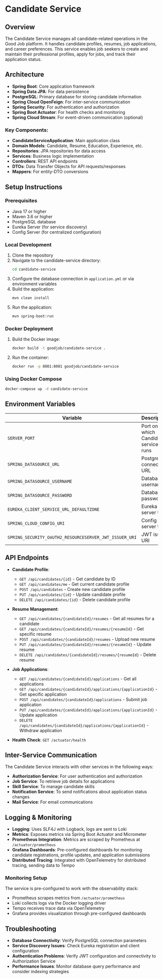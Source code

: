 # Candidate Service

## Overview
The Candidate Service manages all candidate-related operations in the Good Job platform. It handles candidate profiles, resumes, job applications, and career preferences. This service enables job seekers to create and maintain their professional profiles, apply for jobs, and track their application status.

## Architecture
- **Spring Boot**: Core application framework
- **Spring Data JPA**: For data persistence
- **PostgreSQL**: Primary database for storing candidate information
- **Spring Cloud OpenFeign**: For inter-service communication
- **Spring Security**: For authentication and authorization
- **Spring Boot Actuator**: For health checks and monitoring
- **Spring Cloud Stream**: For event-driven communication (optional)

### Key Components:
- **CandidateServiceApplication**: Main application class
- **Domain Models**: Candidate, Resume, Education, Experience, etc.
- **Repositories**: JPA repositories for data access
- **Services**: Business logic implementation
- **Controllers**: REST API endpoints
- **DTOs**: Data Transfer Objects for API requests/responses
- **Mappers**: For entity-DTO conversions

## Setup Instructions

### Prerequisites
- Java 17 or higher
- Maven 3.6 or higher
- PostgreSQL database
- Eureka Server (for service discovery)
- Config Server (for centralized configuration)

### Local Development
1. Clone the repository
2. Navigate to the candidate-service directory:
   ```bash
   cd candidate-service
   ```
3. Configure the database connection in `application.yml` or via environment variables
4. Build the application:
   ```bash
   mvn clean install
   ```
5. Run the application:
   ```bash
   mvn spring-boot:run
   ```
   
### Docker Deployment
1. Build the Docker image:
   ```bash
   docker build -t goodjob/candidate-service .
   ```
2. Run the container:
   ```bash
   docker run -p 8081:8081 goodjob/candidate-service
   ```

### Using Docker Compose
```bash
docker-compose up -d candidate-service
```

## Environment Variables
| Variable | Description | Default Value |
|----------|-------------|---------------|
| `SERVER_PORT` | Port on which Candidate service runs | 8081 |
| `SPRING_DATASOURCE_URL` | PostgreSQL connection URL | jdbc:postgresql://postgres:5432/candidate_db |
| `SPRING_DATASOURCE_USERNAME` | Database username | postgres |
| `SPRING_DATASOURCE_PASSWORD` | Database password | postgres |
| `EUREKA_CLIENT_SERVICE_URL_DEFAULTZONE` | Eureka server URL | http://eureka-server:8761/eureka/ |
| `SPRING_CLOUD_CONFIG_URI` | Config server URL | http://config-server:8888 |
| `SPRING_SECURITY_OAUTH2_RESOURCESERVER_JWT_ISSUER_URI` | JWT issuer URI | http://authorization-service:9000 |

## API Endpoints
- **Candidate Profile**:
  - `GET /api/candidates/{id}` - Get candidate by ID
  - `GET /api/candidates/me` - Get current candidate profile
  - `POST /api/candidates` - Create new candidate profile
  - `PUT /api/candidates/{id}` - Update candidate profile
  - `DELETE /api/candidates/{id}` - Delete candidate profile

- **Resume Management**:
  - `GET /api/candidates/{candidateId}/resumes` - Get all resumes for a candidate
  - `GET /api/candidates/{candidateId}/resumes/{resumeId}` - Get specific resume
  - `POST /api/candidates/{candidateId}/resumes` - Upload new resume
  - `PUT /api/candidates/{candidateId}/resumes/{resumeId}` - Update resume
  - `DELETE /api/candidates/{candidateId}/resumes/{resumeId}` - Delete resume

- **Job Applications**:
  - `GET /api/candidates/{candidateId}/applications` - Get all applications
  - `GET /api/candidates/{candidateId}/applications/{applicationId}` - Get specific application
  - `POST /api/candidates/{candidateId}/applications` - Submit job application
  - `PUT /api/candidates/{candidateId}/applications/{applicationId}` - Update application
  - `DELETE /api/candidates/{candidateId}/applications/{applicationId}` - Withdraw application

- **Health Check**: `GET /actuator/health`

## Inter-Service Communication
The Candidate Service interacts with other services in the following ways:
- **Authorization Service**: For user authentication and authorization
- **Job Service**: To retrieve job details for applications
- **Skill Service**: To manage candidate skills
- **Notification Service**: To send notifications about application status changes
- **Mail Service**: For email communications

## Logging & Monitoring
- **Logging**: Uses SLF4J with Logback, logs are sent to Loki
- **Metrics**: Exposes metrics via Spring Boot Actuator and Micrometer
- **Prometheus Integration**: Metrics are scraped by Prometheus at `/actuator/prometheus`
- **Grafana Dashboards**: Pre-configured dashboards for monitoring candidate registrations, profile updates, and application submissions
- **Distributed Tracing**: Integrated with OpenTelemetry for distributed tracing, sending data to Tempo

### Monitoring Setup
The service is pre-configured to work with the observability stack:
- Prometheus scrapes metrics from `/actuator/prometheus`
- Loki collects logs via the Docker logging driver
- Tempo receives trace data via OpenTelemetry
- Grafana provides visualization through pre-configured dashboards

## Troubleshooting
- **Database Connectivity**: Verify PostgreSQL connection parameters
- **Service Discovery Issues**: Check Eureka registration and client configuration
- **Authentication Problems**: Verify JWT configuration and connectivity to Authorization Service
- **Performance Issues**: Monitor database query performance and consider indexing strategies 
